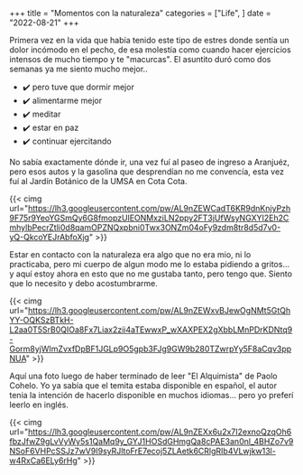 +++
title = "Momentos con la naturaleza"
categories = ["Life", ]
date = "2022-08-21"
+++

Primera vez en la vida que había tenido este tipo de estres donde sentía un dolor incómodo en el pecho, de esa molestía como cuando hacer ejercicios intensos de mucho tiempo y te "macurcas". El asuntito duró como dos semanas ya me siento mucho mejor..
- :heavy_check_mark: pero tuve que dormir mejor
- :heavy_check_mark: alimentarme mejor
- :heavy_check_mark: meditar
- :heavy_check_mark: estar en paz
- :heavy_check_mark: continuar ejercitando 

No sabía exactamente dónde ir, una vez fuí al paseo de ingreso a Aranjuéz, pero esos autos y la gasolina que desprendían no me convencía, esta vez fuí al Jardín Botánico de la UMSA en Cota Cota.

{{< cimg url="https://lh3.googleusercontent.com/pw/AL9nZEWCadT6KR9dnKnjyPzh9F75r9YeoYGSmQy6G8fmopzUlEONMxziLN2ppy2FT3jUfWsyNGXYI2Eh2CmhylbPecrZtli0d8qamOPZNQxpbni0Twx3ONZm04oFy9zdm8tr8d5d7v0-yQ-QkcoYEJrAbfoXjg" >}}

Estar en contacto con la naturaleza era algo que no era mio, ni lo practicaba, pero mi cuerpo de algun modo me lo estaba pidiendo a gritos... y aquí estoy ahora en esto que no me gustaba tanto, pero tengo que. Siento que lo necesito y debo acostumbrarme.

{{< cimg url="https://lh3.googleusercontent.com/pw/AL9nZEWxvBJewOgNMt5GtQhYY-OQKSzBTkH-L2aa0T5SrB0QIOa8Fx7Liax2zii4aTEwwxP_wXAXPEX2gXbbLMnPDrKDNtq9-Gorm8yjWImZvxfDpBF1JGLp9O5gpb3FJg9GW9b280TZwrpYy5F8aCqv3ppNUA" >}}

Aquí una foto luego de haber terminado de leer "El Alquimista" de Paolo Cohelo. Yo ya sabía que el temita estaba disponible en español, el autor tenia la intención de hacerlo disponible en muchos idiomas... pero yo preferí leerlo en inglés.

{{< cimg url="https://lh3.googleusercontent.com/pw/AL9nZEXx6u2x7I2exnoQzqOh6fbzJfwZ9gLvVyWy5s1QaMq9y_GYJ1HOSdGHmgQa8cPAE3an0nl_4BHZo7v9NSoF6VHPcSSJz7wV9I9syRJltoFrE7ecoj5ZLAetk6CRlgRIb4VLwjkw13l-w4RxCa6ELy6rHg" >}}
